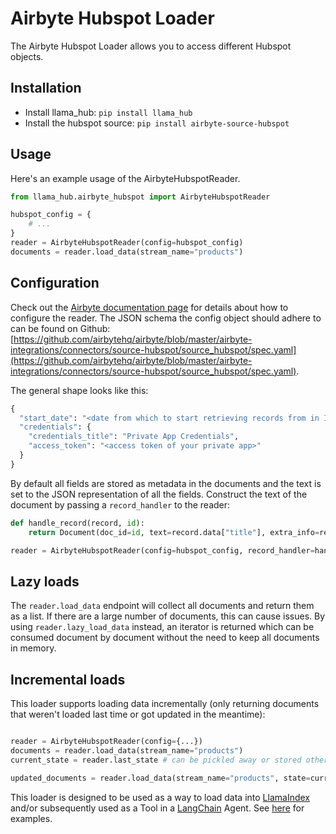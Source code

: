 # Airbyte Hubspot Loader

The Airbyte Hubspot Loader allows you to access different Hubspot objects.

## Installation

* Install llama_hub: `pip install llama_hub`
* Install the hubspot source: `pip install airbyte-source-hubspot`

## Usage

Here's an example usage of the AirbyteHubspotReader.

```python
from llama_hub.airbyte_hubspot import AirbyteHubspotReader

hubspot_config = {
    # ...
}
reader = AirbyteHubspotReader(config=hubspot_config)
documents = reader.load_data(stream_name="products")
```

## Configuration

Check out the [Airbyte documentation page](https://docs.airbyte.com/integrations/sources/hubspot/) for details about how to configure the reader.
The JSON schema the config object should adhere to can be found on Github: [https://github.com/airbytehq/airbyte/blob/master/airbyte-integrations/connectors/source-hubspot/source_hubspot/spec.yaml](https://github.com/airbytehq/airbyte/blob/master/airbyte-integrations/connectors/source-hubspot/source_hubspot/spec.yaml).

The general shape looks like this:
```python
{
  "start_date": "<date from which to start retrieving records from in ISO format, e.g. 2020-10-20T00:00:00Z>",
  "credentials": {
    "credentials_title": "Private App Credentials",
    "access_token": "<access token of your private app>"
  }
}
```

By default all fields are stored as metadata in the documents and the text is set to the JSON representation of all the fields. Construct the text of the document by passing a `record_handler` to the reader:
```python
def handle_record(record, id):
    return Document(doc_id=id, text=record.data["title"], extra_info=record.data)

reader = AirbyteHubspotReader(config=hubspot_config, record_handler=handle_record)
```

## Lazy loads

The `reader.load_data` endpoint will collect all documents and return them as a list. If there are a large number of documents, this can cause issues. By using `reader.lazy_load_data` instead, an iterator is returned which can be consumed document by document without the need to keep all documents in memory.

## Incremental loads

This loader supports loading data incrementally (only returning documents that weren't loaded last time or got updated in the meantime):
```python

reader = AirbyteHubspotReader(config={...})
documents = reader.load_data(stream_name="products")
current_state = reader.last_state # can be pickled away or stored otherwise

updated_documents = reader.load_data(stream_name="products", state=current_state) # only loads documents that were updated since last time
```

This loader is designed to be used as a way to load data into [LlamaIndex](https://github.com/run-llama/llama_index/tree/main/llama_index) and/or subsequently used as a Tool in a [LangChain](https://github.com/hwchase17/langchain) Agent. See [here](https://github.com/emptycrown/llama-hub/tree/main) for examples.
